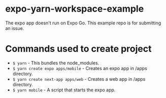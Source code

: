 # expo-yarn-workspace-example

The expo app doesn't run on Expo Go. This example repo is for submitting an issue.

# Commands used to create project

- `$ yarn` - This bundles the node_modules.
- `$ yarn create expo apps/mobile` - Creates an expo app in /apps directory.
- `$ yarn create next-app apps/web` - Creates a web app in /apps directory.
- `$ yarn mobile` - A script that starts the expo app.
